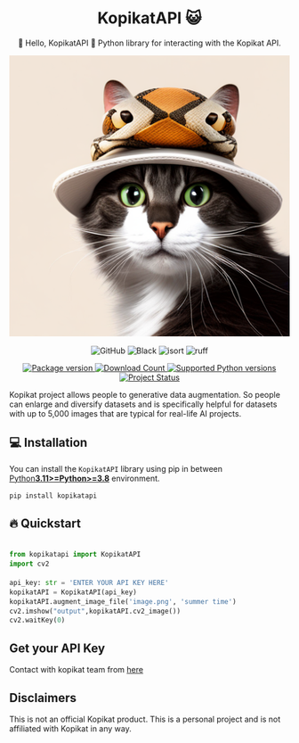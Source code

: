
<h1 align="center">KopikatAPI 😺</h1>

<p align="center">👋 Hello, KopikatAPI 🐍 Python library for interacting with the Kopikat API. </p>

<p align="center">
  <a href="https://github.com/onuralpszr/kopikatAPI"><img src="https://raw.githubusercontent.com/onuralpszr/kopikatAPI/main/logo/kopikatAPI_Logo.png" alt="KopikatAPI"></a>
</p>

<p align="center">
  <img alt="GitHub" src="https://img.shields.io/github/license/onuralpszr/kopikatAPI">
  <img alt="Black" src="https://img.shields.io/badge/code%20style-black-black"/>
  <img alt="isort" src="https://img.shields.io/badge/isort-checked-yellow"/>
  <image alt="ruff" src="https://img.shields.io/endpoint?url=https://raw.githubusercontent.com/charliermarsh/ruff/main/assets/badge/v2.json"/>
</p>
<p align="center">
<a href="https://pypi.org/project/kopikatapi" target="_blank">
    <img src="https://img.shields.io/pypi/v/kopikatapi?color=%2334D058&label=pypi%20package" alt="Package version">
</a>
<a href="https://pypi.org/project/kopikatapi" target="_blank">
    <img src="https://img.shields.io/pypi/dm/kopikatapi?color=red" alt="Download Count">
</a>
<a href="https://pypi.org/project/kopikatapi" target="_blank">
    <img src="https://img.shields.io/pypi/pyversions/kopikatapi.svg?color=%2334D058" alt="Supported Python versions">
</a>
<a href="https://pypi.org/project/kopikatapi" target="_blank">
    <img src="https://img.shields.io/pypi/status/kopikatapi?color=orange" alt="Project Status">
</a>
</p>

Kopikat project allows people to generative data augmentation. So people can enlarge and diversify datasets and is specifically helpful for datasets with up to 5,000 images that are typical for real-life AI projects.

## 💻 Installation

You can install the `KopikatAPI` library using pip in between [Python**3.11>=Python>=3.8**](https://www.python.org/) environment.

```bash
pip install kopikatapi
```

## 🔥 Quickstart

```python

from kopikatapi import KopikatAPI
import cv2

api_key: str = 'ENTER YOUR API KEY HERE'
kopikatAPI = KopikatAPI(api_key)
kopikatAPI.augment_image_file('image.png', 'summer time')
cv2.imshow("output",kopikatAPI.cv2_image())
cv2.waitKey(0)

```

## Get your API Key

Contact with kopikat team from [here](https://kopikat.gitbook.io/api/quick-start#1.-get-your-api-key)


## Disclaimers
This is not an official Kopikat product. This is a personal project and is not affiliated with Kopikat in any way.
